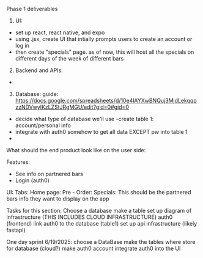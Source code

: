 Phase 1 deliverables

1. UI:
- set up react, react native, and expo
- using .jsx, create UI that intially prompts users to create an account or log in
- then create "specials" page. as of now, this will host all the specials on different days of the week of different bars


2. Backend and APIs:
- 


3. Database:
guide: https://docs.google.com/spreadsheets/d/10e4lAYXwBNQuj3MjdLekqqpzzNDVwylKzLZStJRgMGU/edit?gid=0#gid=0 
- decide what type of database we'll use
-create table 1: account/personal info
- integrate with auth0 somehow to get all data EXCEPT pw into table 1
- 

What should the end product look like on the user side:

Features: 
- See info on partnered bars 
- Login (auth0)


UI:
Tabs:
    Home page: 
    Pre - Order: 
    Specials:
        This should be the partnered bars info they want to display on the app


Tasks for this section:
    Choose a database 
    make a table 
    set up diagram of infrastructure (THIS INCLUDES CLOUD INFRASTRUCTURE)
    auth0 (frontend)
    link auth0 to the database (table1)
    set up api infrastructure (likely fastapi)

One day sprint 6/19/2025:
    choose a DataBase
    make the tables 
    where store for database (cloud?)
    make auth0 account 
    integrate auth0 into the UI
